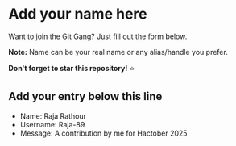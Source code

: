 # Add your name here

Want to join the Git Gang? Just fill out the form below.

**Note:** Name can be your real name or any alias/handle you prefer.

**Don't forget to star this repository!** ⭐

## Add your entry below this line

- Name: Raja Rathour
- Username: Raja-89
- Message: A contribution by me for Hactober 2025
